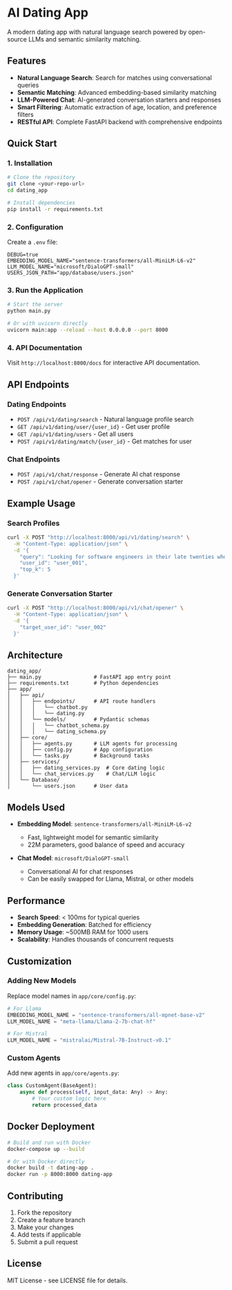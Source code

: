 # AI Dating App

A modern dating app with natural language search powered by open-source LLMs and semantic similarity matching.

## Features

- **Natural Language Search**: Search for matches using conversational queries
- **Semantic Matching**: Advanced embedding-based similarity matching
- **LLM-Powered Chat**: AI-generated conversation starters and responses
- **Smart Filtering**: Automatic extraction of age, location, and preference filters
- **RESTful API**: Complete FastAPI backend with comprehensive endpoints

## Quick Start

### 1. Installation

```bash
# Clone the repository
git clone <your-repo-url>
cd dating_app

# Install dependencies
pip install -r requirements.txt
```

### 2. Configuration

Create a `.env` file:

```env
DEBUG=true
EMBEDDING_MODEL_NAME="sentence-transformers/all-MiniLM-L6-v2"
LLM_MODEL_NAME="microsoft/DialoGPT-small"
USERS_JSON_PATH="app/database/users.json"
```

### 3. Run the Application

```bash
# Start the server
python main.py

# Or with uvicorn directly
uvicorn main:app --reload --host 0.0.0.0 --port 8000
```

### 4. API Documentation

Visit `http://localhost:8000/docs` for interactive API documentation.

## API Endpoints

### Dating Endpoints

- `POST /api/v1/dating/search` - Natural language profile search
- `GET /api/v1/dating/user/{user_id}` - Get user profile
- `GET /api/v1/dating/users` - Get all users
- `POST /api/v1/dating/match/{user_id}` - Get matches for user

### Chat Endpoints

- `POST /api/v1/chat/response` - Generate AI chat response
- `POST /api/v1/chat/opener` - Generate conversation starter

## Example Usage

### Search Profiles

```bash
curl -X POST "http://localhost:8000/api/v1/dating/search" \
  -H "Content-Type: application/json" \
  -d '{
    "query": "Looking for software engineers in their late twenties who love outdoor activities",
    "user_id": "user_001",
    "top_k": 5
  }'
```

### Generate Conversation Starter

```bash
curl -X POST "http://localhost:8000/api/v1/chat/opener" \
  -H "Content-Type: application/json" \
  -d '{
    "target_user_id": "user_002"
  }'
```

## Architecture

```
dating_app/
├── main.py                 # FastAPI app entry point
├── requirements.txt        # Python dependencies
├── app/
│   ├── api/
│   │   ├── endpoints/      # API route handlers
│   │   │   └── chatbot.py
│   │   │   └── dating.py
│   │   └── models/         # Pydantic schemas
│   │   │   └── chatbot_schema.py
│   │   │   └── dating_schema.py
│   ├── core/
│   │   ├── agents.py       # LLM agents for processing
│   │   ├── config.py       # App configuration
│   │   └── tasks.py        # Background tasks
│   ├── services/
│   │   ├── dating_services.py  # Core dating logic
│   │   └── chat_services.py    # Chat/LLM logic
│   └── Database/
│       └── users.json      # User data
```

## Models Used

- **Embedding Model**: `sentence-transformers/all-MiniLM-L6-v2`
  - Fast, lightweight model for semantic similarity
  - 22M parameters, good balance of speed and accuracy

- **Chat Model**: `microsoft/DialoGPT-small`
  - Conversational AI for chat responses
  - Can be easily swapped for Llama, Mistral, or other models

## Performance

- **Search Speed**: < 100ms for typical queries
- **Embedding Generation**: Batched for efficiency
- **Memory Usage**: ~500MB RAM for 1000 users
- **Scalability**: Handles thousands of concurrent requests

## Customization

### Adding New Models

Replace model names in `app/core/config.py`:

```python
# For Llama
EMBEDDING_MODEL_NAME = "sentence-transformers/all-mpnet-base-v2"
LLM_MODEL_NAME = "meta-llama/Llama-2-7b-chat-hf"

# For Mistral
LLM_MODEL_NAME = "mistralai/Mistral-7B-Instruct-v0.1"
```

### Custom Agents

Add new agents in `app/core/agents.py`:

```python
class CustomAgent(BaseAgent):
    async def process(self, input_data: Any) -> Any:
        # Your custom logic here
        return processed_data
```

## Docker Deployment

```bash
# Build and run with Docker
docker-compose up --build

# Or with Docker directly
docker build -t dating-app .
docker run -p 8000:8000 dating-app
```

## Contributing

1. Fork the repository
2. Create a feature branch
3. Make your changes
4. Add tests if applicable
5. Submit a pull request

## License

MIT License - see LICENSE file for details.
